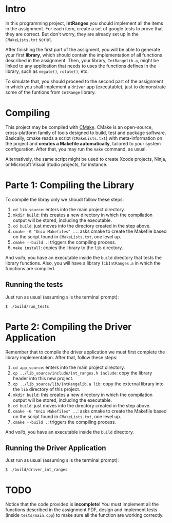 # Intro

In this programming project, **IntRanges** you should implement all the items in the assignment.
For each item, create a set of google tests to prove that they are correct.
But don't worry, they are already set up in the `CMakeLists.txt` script.

After finishing the first part of the assigment, you will be able to generate your first **library**, which should
contain the implementation of all functions described in the assignment.
Then, your library, `IntRangelib.a`, might be linked to any application that needs to uses the functions
defines in the library, such as `negate()`, `rotate()`, etc.

To simulate that, you should proceed to the second part of the assignment in which you shall
implement a `driver` app (executable), just to demonstrate some of the funtions from `IntRange` library.


# Compiling

This project may be compiled with [CMake](https://cmake.org).
CMake is an open-source, cross-platform family of tools designed to build, test and package software.
Basically, cmake reads a script (`CMakeLists.txt`) with meta-information on the project and **creates a Makefile automatically**, tailored to your system configuration.
After that, you may run the `make` command, as usual.

Alternatively, the same script might be used to create Xcode projects, Ninja, or Microsoft Visual Studio projects, for instance.

# Parte 1: Compiling the Library

To compile the libray only we shoudl follow these steps:

1. `cd lib_source`: enters into the main project directory.
2. `mkdir build`: this creates a new directory in which the compilation output will be stored, including the executable.
3. `cd build`: just moves into the directory created in the step above.
4. `cmake -G "Unix Makefiles" ..`: asks cmake to create the Makefile based on the script found in `CMakeLists.txt`, one level up.
5. `cmake --build .`: triggers the compiling process.
5. `make install`: copies the library to the `lib` directory.

And *voilà*, you have an executable inside the `build` directory that tests the library functions.
Also, you will have a library `libIntRanges.a` in which the functions are compiled.

## Running the tests

Just run as usual (assuming `$` is the terminal prompt):

```
$ ./build/run_tests
```

# Parte 2: Compiling the Driver Application


Remember that to compile the driver application we must first complete the library implementation.
After that, follow these steps:

1. `cd app_source`: enters into the main project directory.
2. `cp ../lib_source/include/int_ranges.h include`: copy the library header into this new project.
3. `cp ../lib_source/lib/IntRangelib.a lib`: copy the external library into the `lib` directory of this project.
2. `mkdir build`: this creates a new directory in which the compilation output will be stored, including the executable.
3. `cd build`: just moves into the directory created in the step above.
4. `cmake -G "Unix Makefiles" ..`: asks cmake to create the Makefile based on the script found in `CMakeLists.txt`, one level up.
5. `cmake --build .`: triggers the compiling process.

And *voilà*, you have an executable inside the `build` directory.

## Running the Driver Application

Just run as usual (assuming `$` is the terminal prompt):

```
$ ./build/driver_int_ranges
```

# TODO

Notice that the code provided is **incomplete**!
You must implement all the functions described in the assignment PDF, design and implement tests (inside `tests/main.cpp`) to
make sure all the function are working correctly.
